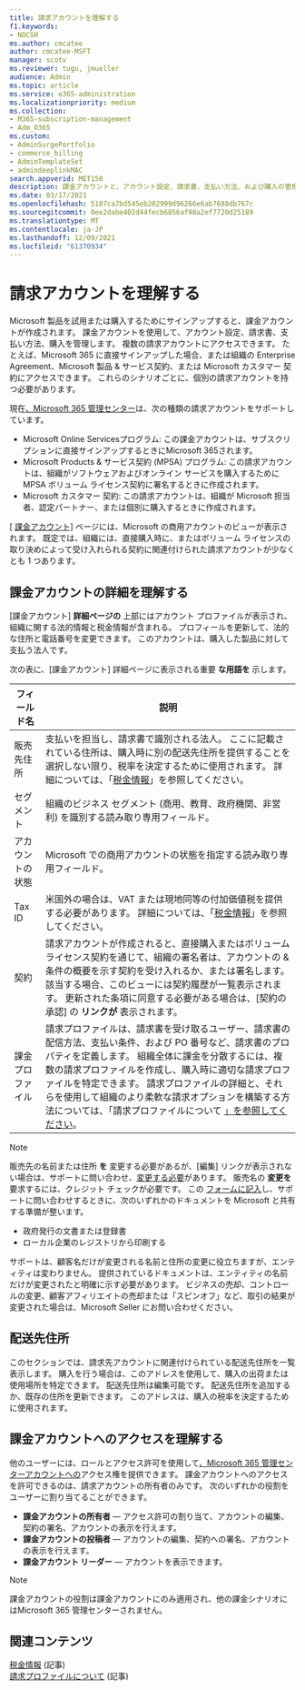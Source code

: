 ```yaml
---
title: 請求アカウントを理解する
f1.keywords:
- NOCSH
ms.author: cmcatee
author: cmcatee-MSFT
manager: scotv
ms.reviewer: tugu, jmueller
audience: Admin
ms.topic: article
ms.service: o365-administration
ms.localizationpriority: medium
ms.collection:
- M365-subscription-management
- Adm_O365
ms.custom:
- AdminSurgePortfolio
- commerce_billing
- AdminTemplateSet
- admindeeplinkMAC
search.appverid: MET150
description: 課金アカウントと、アカウント設定、請求書、支払い方法、および購入の管理に使用される方法について説明します。
ms.date: 03/17/2021
ms.openlocfilehash: 5107ca7bd545eb202999d96266e6ab7688db767c
ms.sourcegitcommit: 0ee2dabe402d44fecb6856af98a2ef7720d25189
ms.translationtype: MT
ms.contentlocale: ja-JP
ms.lasthandoff: 12/09/2021
ms.locfileid: "61370934"
---
```

# <a name="understand-billing-accounts"></a>請求アカウントを理解する

Microsoft 製品を試用または購入するためにサインアップすると、課金アカウントが作成されます。 課金アカウントを使用して、アカウント設定、請求書、支払い方法、購入を管理します。 複数の請求アカウントにアクセスできます。 たとえば、Microsoft 365 に直接サインアップした場合、または組織の Enterprise Agreement、Microsoft 製品 & サービス契約、または Microsoft カスタマー 契約にアクセスできます。 これらのシナリオごとに、個別の請求アカウントを持つ必要があります。

現在<a href="https://go.microsoft.com/fwlink/p/?linkid=2024339" target="_blank">、Microsoft 365 管理センター</a>は、次の種類の請求アカウントをサポートしています。

- Microsoft Online Servicesプログラム: この課金アカウントは、サブスクリプションに直接サインアップするときにMicrosoft 365されます。
- Microsoft Products & サービス契約 (MPSA) プログラム: この請求アカウントは、組織がソフトウェアおよびオンライン サービスを購入するために MPSA ボリューム ライセンス契約に署名するときに作成されます。
- Microsoft カスタマー 契約: この請求アカウントは、組織が Microsoft 担当者、認定パートナー、または個別に購入するときに作成されます。

[ <a href="https://go.microsoft.com/fwlink/p/?linkid=2084771" target="_blank">課金アカウント]</a> ページには、Microsoft の商用アカウントのビューが表示されます。 既定では、組織には、直接購入時に、またはボリューム ライセンスの取り決めによって受け入れられる契約に関連付けられた請求アカウントが少なくとも 1 つあります。

## <a name="understand-billing-account-details"></a>課金アカウントの詳細を理解する

[課金アカウント] **詳細ページの** 上部にはアカウント プロファイルが表示され、組織に関する法的情報と税金情報が含まれる。 プロフィールを更新して、法的な住所と電話番号を変更できます。 このアカウントは、購入した製品に対して支払う法人です。

次の表に、[課金アカウント] 詳細ページに表示される重要 **な用語を** 示します。

| フィールド名 | 説明 |
|------------------|------------------------------------------------------------------------------------------------------------------------------------------------------------------------------------------------------------------------------------------------------------------------------|
| 販売先住所 | 支払いを担当し、請求書で識別される法人。 ここに記載されている住所は、購入時に別の配送先住所を提供することを選択しない限り、税率を決定するために使用されます。 詳細については、「[税金情報](billing-and-payments/tax-information.md)」を参照してください。 |
| セグメント | 組織のビジネス セグメント (商用、教育、政府機関、非営利) を識別する読み取り専用フィールド。 |
| アカウントの状態 | Microsoft での商用アカウントの状態を指定する読み取り専用フィールド。 |
| Tax ID | 米国外の場合は、VAT または現地同等の付加価値税を提供する必要があります。 詳細については、「[税金情報](billing-and-payments/tax-information.md)」を参照してください。 |
| 契約 | 請求アカウントが作成されると、直接購入またはボリューム ライセンス契約を通じて、組織の署名者は、アカウントの & 条件の概要を示す契約を受け入れるか、または署名します。 該当する場合、このビューには契約履歴が一覧表示されます。 更新された条項に同意する必要がある場合は、[契約の承認] の **リンクが** 表示されます。 |
| 課金プロファイル | 請求プロファイルは、請求書を受け取るユーザー、請求書の配信方法、支払い条件、および PO 番号など、請求書のプロパティを定義します。 組織全体に課金を分散するには、複数の請求プロファイルを作成し、購入時に適切な請求プロファイルを特定できます。 請求プロファイルの詳細と、それらを使用して組織のより柔軟な請求オプションを構築する方法については、「請求プロファイルについて [」を参照してください](billing-and-payments/manage-billing-profiles.md)。 |

> [!NOTE]
> 販売先の名前または住所 **を** 変更する必要があるが、[編集] リンクが表示されない場合は、サポートに問い合わせ、[変更する必要](../admin/get-help-support.md)があります。 販売名の **変更を** 要求するには、クレジット チェックが必要です。 この [フォームに記入](https://www.microsoft.com/download/details.aspx?id=102732)し、サポートに問い合わせするときに、次のいずれかのドキュメントを Microsoft と共有する準備が整います。
>
> - 政府発行の文書または登録書
> - ローカル企業のレジストリから印刷する
>
> サポートは、顧客名だけが変更される名前と住所の変更に役立ちますが、エンティティは変わりません。 提供されているドキュメントは、エンティティの名前だけが変更されたと明確に示す必要があります。 ビジネスの売却、コントロールの変更、顧客アフィリエイトの売却または「スピンオフ」など、取引の結果が変更された場合は、Microsoft Seller にお問い合わせください。

## <a name="shipping-addresses"></a>配送先住所

このセクションでは、請求先アカウントに関連付けられている配送先住所を一覧表示します。 購入を行う場合は、このアドレスを使用して、購入の出荷または使用場所を特定できます。 配送先住所は編集可能です。 配送先住所を追加するか、既存の住所を更新できます。 このアドレスは、購入の税率を決定するために使用されます。

## <a name="understand-access-to-billing-accounts"></a>課金アカウントへのアクセスを理解する

他のユーザーには、ロールとアクセス許可を使用して<a href="https://go.microsoft.com/fwlink/p/?linkid=2024339" target="_blank">、Microsoft 365 管理センターアカウントへの</a>アクセス権を提供できます。 課金アカウントへのアクセスを許可できるのは、請求アカウントの所有者のみです。 次のいずれかの役割をユーザーに割り当てることができます。

- **課金アカウントの所有者** &mdash; アクセス許可の割り当て、アカウントの編集、契約の署名、アカウントの表示を行えます。
- **課金アカウントの投稿者** &mdash; アカウントの編集、契約への署名、アカウントの表示を行えます。
- **課金アカウント リーダー** &mdash; アカウントを表示できます。

> [!Note]
> 課金アカウントの役割は課金アカウントにのみ適用され、他の課金シナリオにはMicrosoft 365 管理センターされません。

## <a name="related-content"></a>関連コンテンツ

[税金情報](billing-and-payments/tax-information.md) (記事) \
[請求プロファイルについて](billing-and-payments/manage-billing-profiles.md) (記事)
